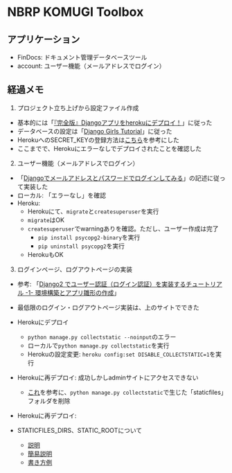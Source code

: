 # NBRP KOMUGI Toolbox

## アプリケーション
- FinDocs: ドキュメント管理データベースツール
- account: ユーザー機能（メールアドレスでログイン）


## 経過メモ
1. プロジェクト立ち上げから設定ファイル作成
  - 基本的には「[『完全版』Djangoアプリをherokuにデプロイ！](http://digital-tree.xyz/blogs/1169)」に従った
  - データベースの設定は「[Django Girls Tutorial](https://tutorial-extensions.djangogirls.org/ja/heroku/)」に従った
  - HerokuへのSECRET_KEYの登録方法は[こちら](https://medium.com/@kjmczk/heroku-deploy-django-d2eab0a5e0ce)を参考にした
  - ここまでで、Herokuにエラーなしでデプロイされたことを確認した
2. ユーザー機能（メールアドレスでログイン）
  - 「[Djangoでメールアドレスとパスワードでログインしてみる](https://qiita.com/cortyuming/items/2167a29a90c94bb4b1bb)」の記述に従って実装した
  - ローカル: 「エラーなし」を確認
  - Heroku:
    - Herokuにて、`migrate`と`createsuperuser`を実行
    - `migrate`はOK
    - `createsuperuser`でwarningありを確認。ただし、ユーザー作成は完了
      - `pip install psycopg2-binary`を実行
      - `pip uninstall psycopg2`を実行
    - HerokuもOK
3. ログインページ、ログアウトページの実装
  - 参考: 「[Django2 でユーザー認証（ログイン認証）を実装するチュートリアル -1- 環境構築とアプリ雛形の作成](https://wonderwall.hatenablog.com/entry/2018/03/22/001500)」
  - 最低限のログイン・ログアウトページ実装は、上のサイトでできた
  - Herokuにデプロイ
    - `python manage.py collectstatic --noinput`のエラー
    - ローカルで`python manage.py collectstatic`を実行
    - Herokuの設定変更: `heroku config:set DISABLE_COLLECTSTATIC=1`を実行
  - Herokuに再デプロイ: 成功しかしadminサイトにアクセスできない
    - [これ](https://teratail.com/questions/218279)を参考に、`python manage.py collectstatic`で生じた「staticfiles」フォルダを削除
  - Herokuに再デプロイ:


- STATICFILES_DIRS、STATIC_ROOTについて
  - [説明](https://qiita.com/saira/items/a1c565c4a2eace268a07)
  - [簡易説明](https://ja.stackoverflow.com/questions/38052/django%E3%81%AB%E3%81%8A%E3%81%91%E3%82%8Bstatic-root-staticfiles-dirs-static-url%E3%81%AE%E9%81%95%E3%81%84%E3%81%A8%E3%81%AF)
  - [書き方例](https://medium.com/@kjmczk/django-settings-c29eb629223)
